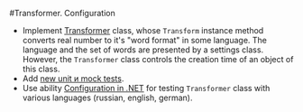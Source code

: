 #Transformer. Configuration

- Implement [Transformer](/TransformerWithConfiguration/Transformer.cs#L10) class, whose `Transform` instance method converts real number to it's "word format" in some language. The language and the set of words are presented by a settings class. However, the `Transformer` class controls the creation time of an object of this class.
- Add [new unit и mock tests](/TransformerWithConfiguration.Tests/TransformerTests.cs).
- Use ability [Configuration in .NET](https://docs.microsoft.com/en-us/dotnet/core/extensions/configuration) for testing `Transformer` class with various languages (russian, english, german).

 
 

